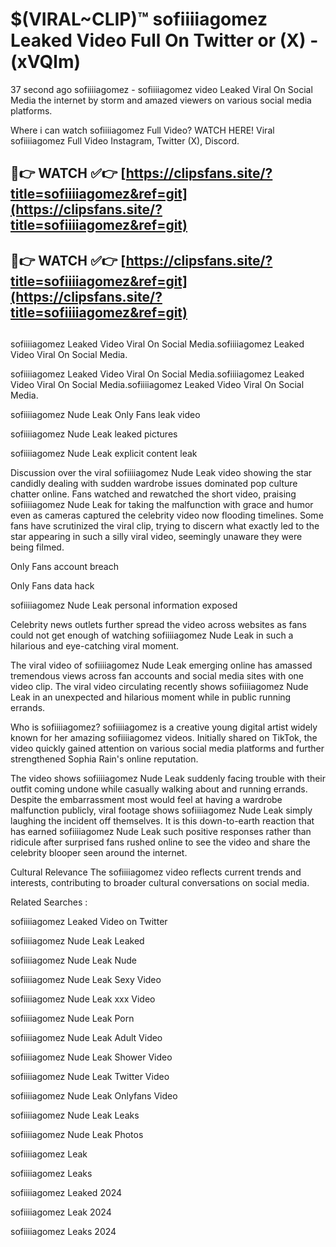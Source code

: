 # $(VIRAL~CLIP)™ sofiiiiagomez Leaked Video Full On Twitter or (X) -(xVQlm)
37 second ago sofiiiiagomez - sofiiiiagomez video Leaked Viral On Social Media the internet by storm and amazed viewers on various social media platforms.

Where i can watch sofiiiiagomez Full Video? WATCH HERE! Viral sofiiiiagomez Full Video Instagram, Twitter (X), Discord.

## 🔴👉 WATCH ✅👉 [https://clipsfans.site/?title=sofiiiiagomez&ref=git](https://clipsfans.site/?title=sofiiiiagomez&ref=git)
## 🔴👉 WATCH ✅👉 [https://clipsfans.site/?title=sofiiiiagomez&ref=git](https://clipsfans.site/?title=sofiiiiagomez&ref=git)
##
sofiiiiagomez Leaked Video Viral On Social Media.sofiiiiagomez Leaked Video Viral On Social Media.

sofiiiiagomez Leaked Video Viral On Social Media.sofiiiiagomez Leaked Video Viral On Social Media.sofiiiiagomez Leaked Video Viral On Social Media.

sofiiiiagomez Nude Leak Only Fans leak video

sofiiiiagomez Nude Leak leaked pictures

sofiiiiagomez Nude Leak explicit content leak

Discussion over the viral sofiiiiagomez Nude Leak video showing the star candidly dealing with sudden wardrobe issues dominated pop culture chatter online. Fans watched and rewatched the short video, praising sofiiiiagomez Nude Leak for taking the malfunction with grace and humor even as cameras captured the celebrity video now flooding timelines. Some fans have scrutinized the viral clip, trying to discern what exactly led to the star appearing in such a silly viral video, seemingly unaware they were being filmed.


Only Fans account breach

Only Fans data hack

sofiiiiagomez Nude Leak personal information exposed

Celebrity news outlets further spread the video across websites as fans could not get enough of watching sofiiiiagomez Nude Leak in such a hilarious and eye-catching viral moment.


The viral video of sofiiiiagomez Nude Leak emerging online has amassed tremendous views across fan accounts and social media sites with one video clip. The viral video circulating recently shows sofiiiiagomez Nude Leak in an unexpected and hilarious moment while in public running errands.


Who is sofiiiiagomez? sofiiiiagomez is a creative young digital artist widely known for her amazing sofiiiiagomez videos. Initially shared on TikTok, the video quickly gained attention on various social media platforms and further strengthened Sophia Rain's online reputation.

The video shows sofiiiiagomez Nude Leak suddenly facing trouble with their outfit coming undone while casually walking about and running errands. Despite the embarrassment most would feel at having a wardrobe malfunction publicly, viral footage shows sofiiiiagomez Nude Leak simply laughing the incident off themselves. It is this down-to-earth reaction that has earned sofiiiiagomez Nude Leak such positive responses rather than ridicule after surprised fans rushed online to see the video and share the celebrity blooper seen around the internet.

Cultural Relevance The sofiiiiagomez video reflects current trends and interests, contributing to broader cultural conversations on social media.

Related Searches :

sofiiiiagomez Leaked Video on Twitter

sofiiiiagomez Nude Leak Leaked

sofiiiiagomez Nude Leak Nude

sofiiiiagomez Nude Leak Sexy Video

sofiiiiagomez Nude Leak xxx Video

sofiiiiagomez Nude Leak Porn

sofiiiiagomez Nude Leak Adult Video

sofiiiiagomez Nude Leak Shower Video

sofiiiiagomez Nude Leak Twitter Video

sofiiiiagomez Nude Leak Onlyfans Video

sofiiiiagomez Nude Leak Leaks

sofiiiiagomez Nude Leak Photos

sofiiiiagomez Leak

sofiiiiagomez Leaks

sofiiiiagomez Leaked 2024

sofiiiiagomez Leak 2024

sofiiiiagomez Leaks 2024
